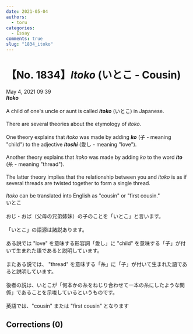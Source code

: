 ```yaml
---
date: 2021-05-04
authors:
  - toru
categories:
  - Essay
comments: true
slug: "1834_itoko"
---
```


# 【No. 1834】<strong><em>Itoko</strong></em> (いとこ - Cousin)
<div class="date">May 4, 2021 09:39</div>
<div id="post"><div id="body_show_ori">
<strong><em>Itoko</strong></em><br/><br/>A child of one's uncle or aunt is called <strong><em>itoko</em></strong> (いとこ) in Japanese.<br/><br/>There are several theories about the etymology of <em>itoko</em>.<br/><br/>One theory explains that <em>itoko</em> was made by adding <strong><em>ko</em></strong> (子 - meaning "child") to the adjective <strong><em>itoshi</em></strong> (愛し - meaning "love").<br/><br/>Another theory explains that <em>itoko</em> was made by adding <em>ko</em> to the word <strong><em>ito</em></strong> (糸 - meaning "thread").<br/><br/>The latter theory implies that the relationship between you and <em>itoko</em> is as if several threads are twisted together to form a single thread.<br/><br/><em>Itoko</em> can be translated into English as "cousin" or "first cousin."
</div></div>

<!-- more -->

<div id="post_ja"><div id="body_show_mo">
いとこ<br/><br/>おじ・おば（父母の兄弟姉妹）の子のことを「いとこ」と言います。<br/><br/>「いとこ」の語源は諸説あります。<br/><br/>ある説では "love" を意味する形容詞「愛し」に "child" を意味する「子」が付いて生まれた語であると説明しています。<br/><br/>またある説では、 ​"thread" を意味する「糸」に「子」が付いて生まれた語であると説明しています。<br/><br/>後者の説は、いとこが「何本かの糸をねじり合わせて一本の糸にしたような関係」であることを示唆しているというものです。<br/><br/>英語では、"cousin" または "first cousin" となります
</div></div>

## Corrections (0)
